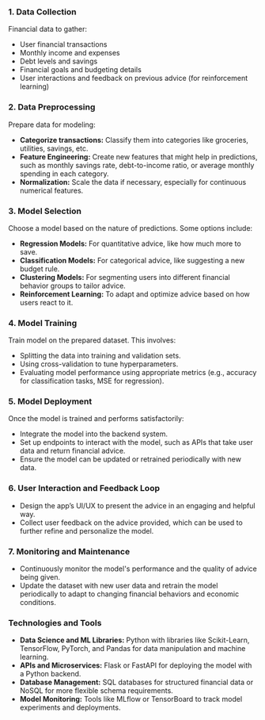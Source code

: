 ### 1. **Data Collection**
Financial data to gather:
- User financial transactions
- Monthly income and expenses
- Debt levels and savings
- Financial goals and budgeting details
- User interactions and feedback on previous advice (for reinforcement learning)

### 2. **Data Preprocessing**
Prepare data for modeling:
- **Categorize transactions:** Classify them into categories like groceries, utilities, savings, etc.
- **Feature Engineering:** Create new features that might help in predictions, such as monthly savings rate, debt-to-income ratio, or average monthly spending in each category.
- **Normalization:** Scale the data if necessary, especially for continuous numerical features.

### 3. **Model Selection**
Choose a model based on the nature of predictions. Some options include:
- **Regression Models:** For quantitative advice, like how much more to save.
- **Classification Models:** For categorical advice, like suggesting a new budget rule.
- **Clustering Models:** For segmenting users into different financial behavior groups to tailor advice.
- **Reinforcement Learning:** To adapt and optimize advice based on how users react to it.

### 4. **Model Training**
Train model on the prepared dataset. This involves:
- Splitting the data into training and validation sets.
- Using cross-validation to tune hyperparameters.
- Evaluating model performance using appropriate metrics (e.g., accuracy for classification tasks, MSE for regression).

### 5. **Model Deployment**
Once the model is trained and performs satisfactorily:
- Integrate the model into the backend system.
- Set up endpoints to interact with the model, such as APIs that take user data and return financial advice.
- Ensure the model can be updated or retrained periodically with new data.

### 6. **User Interaction and Feedback Loop**
- Design the app’s UI/UX to present the advice in an engaging and helpful way.
- Collect user feedback on the advice provided, which can be used to further refine and personalize the model.

### 7. **Monitoring and Maintenance**
- Continuously monitor the model's performance and the quality of advice being given.
- Update the dataset with new user data and retrain the model periodically to adapt to changing financial behaviors and economic conditions.

### Technologies and Tools
- **Data Science and ML Libraries:** Python with libraries like Scikit-Learn, TensorFlow, PyTorch, and Pandas for data manipulation and machine learning.
- **APIs and Microservices:** Flask or FastAPI for deploying the model with a Python backend.
- **Database Management:** SQL databases for structured financial data or NoSQL for more flexible schema requirements.
- **Model Monitoring:** Tools like MLflow or TensorBoard to track model experiments and deployments.
